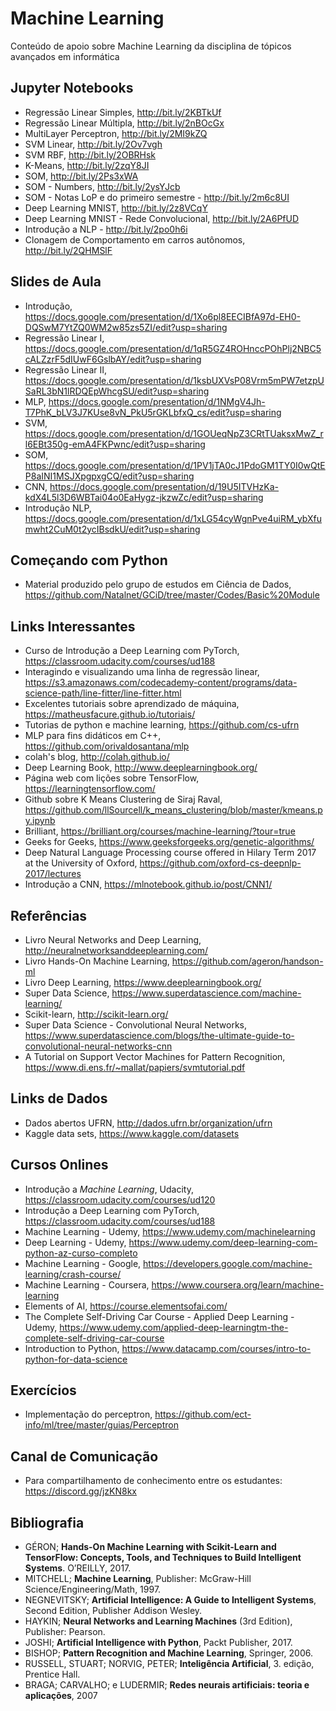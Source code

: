 # Machine Learning
Conteúdo de apoio sobre Machine Learning da disciplina de tópicos avançados em informática 

## Jupyter Notebooks
* Regressão Linear Simples, http://bit.ly/2KBTkUf 
* Regressão Linear Múltipla, http://bit.ly/2nBOcGx
* MultiLayer Perceptron, http://bit.ly/2MI9kZQ 
* SVM Linear, http://bit.ly/2Ov7vgh
* SVM RBF, http://bit.ly/2OBRHsk
* K-Means, http://bit.ly/2zqY8JI 
* SOM, http://bit.ly/2Ps3xWA 
* SOM - Numbers, http://bit.ly/2ysYJcb 
* SOM - Notas LoP e do primeiro semestre - http://bit.ly/2m6c8UI 
* Deep Learning MNIST, http://bit.ly/2z8VCqY 
* Deep Learning MNIST - Rede Convolucional, http://bit.ly/2A6PfUD
* Introdução a NLP - http://bit.ly/2po0h6i 
* Clonagem de Comportamento em carros autônomos, http://bit.ly/2QHMSlF 

## Slides de Aula
* Introdução, https://docs.google.com/presentation/d/1Xo6pl8EECIBfA97d-EH0-DQSwM7YtZQ0WM2w85zs5ZI/edit?usp=sharing
* Regressão Linear I, https://docs.google.com/presentation/d/1qR5GZ4ROHnccPOhPlj2NBC5cALZzrF5dIUwF6GslbAY/edit?usp=sharing
* Regressão Linear II, https://docs.google.com/presentation/d/1ksbUXVsP08Vrm5mPW7etzpUSaRL3bN1lRDQEpWhcgSU/edit?usp=sharing
* MLP, https://docs.google.com/presentation/d/1NMgV4Jh-T7PhK_bLV3J7KUse8vN_PkU5rGKLbfxQ_cs/edit?usp=sharing 
* SVM, https://docs.google.com/presentation/d/1GOUeqNpZ3CRtTUaksxMwZ_rl6EBt350g-emA4FKPwnc/edit?usp=sharing 
* SOM, https://docs.google.com/presentation/d/1PV1jTA0cJ1PdoGM1TY0I0wQtEP8aINI1MSJXpgpxgCQ/edit?usp=sharing 
* CNN, https://docs.google.com/presentation/d/19U5ITVHzKa-kdX4L5l3D6WBTai04o0EaHygz-jkzwZc/edit?usp=sharing 
* Introdução NLP, https://docs.google.com/presentation/d/1xLG54cyWgnPve4uiRM_ybXfumwht2CuM0t2ycIBsdkU/edit?usp=sharing 

## Começando com Python 

* Material produzido pelo grupo de estudos em Ciência de Dados, https://github.com/Natalnet/GCiD/tree/master/Codes/Basic%20Module 

## Links Interessantes 
* Curso de Introdução a Deep Learning com PyTorch, https://classroom.udacity.com/courses/ud188 
* Interagindo e visualizando uma linha de regressão linear, https://s3.amazonaws.com/codecademy-content/programs/data-science-path/line-fitter/line-fitter.html
* Excelentes tutoriais sobre aprendizado de máquina, https://matheusfacure.github.io/tutoriais/ 
* Tutorias de python e machine learning, https://github.com/cs-ufrn 
* MLP para fins didáticos em C++, https://github.com/orivaldosantana/mlp 
* colah's blog, http://colah.github.io/ 
* Deep Learning Book, http://www.deeplearningbook.org/ 
* Página web com lições sobre TensorFlow, https://learningtensorflow.com/ 
* Github sobre K Means Clustering de Siraj Raval, https://github.com/llSourcell/k_means_clustering/blob/master/kmeans.py.ipynb 
* Brilliant, https://brilliant.org/courses/machine-learning/?tour=true 
* Geeks for Geeks, https://www.geeksforgeeks.org/genetic-algorithms/
* Deep Natural Language Processing course offered in Hilary Term 2017 at the University of Oxford, https://github.com/oxford-cs-deepnlp-2017/lectures
* Introdução a CNN, https://mlnotebook.github.io/post/CNN1/

## Referências 

* Livro Neural Networks and Deep Learning, http://neuralnetworksanddeeplearning.com/ 
* Livro Hands-On Machine Learning,  https://github.com/ageron/handson-ml 
* Livro Deep Learning, https://www.deeplearningbook.org/
* Super Data Science, https://www.superdatascience.com/machine-learning/ 
* Scikit-learn, http://scikit-learn.org/ 
* Super Data Science - Convolutional Neural Networks,  https://www.superdatascience.com/blogs/the-ultimate-guide-to-convolutional-neural-networks-cnn
* A Tutorial on Support Vector Machines for Pattern Recognition, https://www.di.ens.fr/~mallat/papiers/svmtutorial.pdf

## Links de Dados 
* Dados abertos UFRN, http://dados.ufrn.br/organization/ufrn
* Kaggle data sets, https://www.kaggle.com/datasets

## Cursos Onlines 

* Introdução a _Machine Learning_, Udacity, https://classroom.udacity.com/courses/ud120
* Introdução a Deep Learning com PyTorch, https://classroom.udacity.com/courses/ud188 
* Machine Learning - Udemy, https://www.udemy.com/machinelearning
* Deep Learning - Udemy, https://www.udemy.com/deep-learning-com-python-az-curso-completo 
* Machine Learning - Google, https://developers.google.com/machine-learning/crash-course/
* Machine Learning - Coursera, https://www.coursera.org/learn/machine-learning
* Elements of AI, https://course.elementsofai.com/ 
* The Complete Self-Driving Car Course - Applied Deep Learning - Udemy, https://www.udemy.com/applied-deep-learningtm-the-complete-self-driving-car-course 
* Introduction to Python, https://www.datacamp.com/courses/intro-to-python-for-data-science

## Exercícios
* Implementação do perceptron, https://github.com/ect-info/ml/tree/master/guias/Perceptron 

## Canal de Comunicação 
* Para compartilhamento de conhecimento entre os estudantes: https://discord.gg/jzKN8kx 

## Bibliografia 

* GÉRON; **Hands-On Machine Learning with Scikit-Learn and TensorFlow: Concepts, Tools, and Techniques to Build Intelligent Systems**. O’REILLY, 2017.
* MITCHELL; **Machine Learning**, Publisher: McGraw-Hill Science/Engineering/Math, 1997.
* NEGNEVITSKY; **Artificial Intelligence: A Guide to Intelligent Systems**, Second Edition, Publisher Addison Wesley.
* HAYKIN; **Neural Networks and Learning Machines** (3rd Edition), Publisher: Pearson. 
* JOSHI; **Artificial Intelligence with Python**,  Packt Publisher, 2017.  
* BISHOP; **Pattern Recognition and Machine Learning**, Springer, 2006. 
* RUSSELL, STUART; NORVIG, PETER; **Inteligência Artificial**, 3. edição, Prentice Hall.
* BRAGA; CARVALHO; e LUDERMIR;  **Redes neurais artificiais: teoria e aplicações**, 2007


